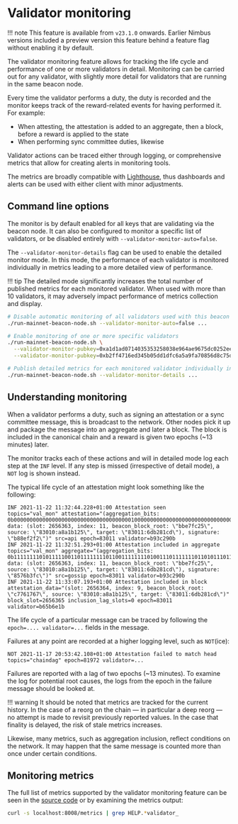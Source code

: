 # Validator monitoring

!!! note
    This feature is available from `v23.1.0` onwards.
    Earlier Nimbus versions included a preview version this feature behind a feature flag without enabling it by default.

The validator monitoring feature allows for tracking the life cycle and performance of one or more validators in detail.
Monitoring can be carried out for any validator, with slightly more detail for validators that are running in the same beacon node.

Every time the validator performs a duty, the duty is recorded and the monitor keeps track of the reward-related events for having performed it.
For example:

* When attesting, the attestation is added to an aggregate, then a block, before a reward is applied to the state
* When performing sync committee duties, likewise

Validator actions can be traced either through logging, or comprehensive metrics that allow for creating alerts in monitoring tools.

The metrics are broadly compatible with [Lighthouse](https://lighthouse-book.sigmaprime.io/validator-monitoring.html), thus dashboards and alerts can be used with either client with minor adjustments.

## Command line options

The monitor is by default enabled for all keys that are validating via the beacon node.
It can also be configured to monitor a specific list of validators, or be disabled entirely with `--validator-monitor-auto=false`.

The `--validator-monitor-details` flag can be used to enable the detailed monitor mode.
In this mode, the performance of each validator is monitored individually in metrics leading to a more detailed view of performance.

!!! tip
    The detailed mode significantly increases the total number of published metrics for each monitored validator.
    When used with more than 10 validators, it may adversely impact performance of metrics collection and display.

```sh
# Disable automatic monitoring of all validators used with this beacon node beacon node
./run-mainnet-beacon-node.sh --validator-monitor-auto=false ...

# Enable monitoring of one or more specific validators
./run-mainnet-beacon-node.sh \
  --validator-monitor-pubkey=0xa1d1ad0714035353258038e964ae9675dc0252ee22cea896825c01458e1807bfad2f9969338798548d9858a571f7425c \
  --validator-monitor-pubkey=0xb2ff4716ed345b05dd1dfc6a5a9fa70856d8c75dcc9e881dd2f766d5f891326f0d10e96f3a444ce6c912b69c22c6754d ...

# Publish detailed metrics for each monitored validator individually instead of an aggregate totals value
./run-mainnet-beacon-node.sh --validator-monitor-details ...
```

## Understanding monitoring

When a validator performs a duty, such as signing an attestation or a sync committee message, this is broadcast to the network.
Other nodes pick it up and package the message into an aggregate and later a block.
The block is included in the canonical chain and a reward is given two epochs (~13 minutes) later.

The monitor tracks each of these actions and will in detailed mode log each step at the `INF` level.
If any step is missed (irrespective of detail mode), a `NOT` log is shown instead.

The typical life cycle of an attestation might look something like the following:

```
INF 2021-11-22 11:32:44.228+01:00 Attestation seen                           topics="val_mon" attestation="(aggregation_bits: 0b0000000000000000000000000000000000000100000000000000000000000000000000000000000000000000000000000000000000000000000000000000000000, data: (slot: 2656363, index: 11, beacon_block_root: \"bbe7fc25\", source: \"83010:a8a1b125\", target: \"83011:6db281cd\"), signature: \"b88ef2f2\")" src=api epoch=83011 validator=b93c290b
INF 2021-11-22 11:32:51.293+01:00 Attestation included in aggregate          topics="val_mon" aggregate="(aggregation_bits: 0b1111111101011111001101111111101100111111110100111011111110110101110111111010111111011101111011101111111111101111100001111111100111, data: (slot: 2656363, index: 11, beacon_block_root: \"bbe7fc25\", source: \"83010:a8a1b125\", target: \"83011:6db281cd\"), signature: \"8576b3fc\")" src=gossip epoch=83011 validator=b93c290b
INF 2021-11-22 11:33:07.193+01:00 Attestation included in block              attestation_data="(slot: 2656364, index: 9, beacon_block_root: \"c7761767\", source: \"83010:a8a1b125\", target: \"83011:6db281cd\")" block_slot=2656365 inclusion_lag_slots=0 epoch=83011 validator=b65b6e1b
```

The life cycle of a particular message can be traced by following the `epoch=.... validator=...` fields in the message.

Failures at any point are recorded at a higher logging level, such as `NOT`(ice):

```
NOT 2021-11-17 20:53:42.108+01:00 Attestation failed to match head           topics="chaindag" epoch=81972 validator=...
```

Failures are reported with a lag of two epochs (~13 minutes).
To examine the log for potential root causes, the logs from the epoch in the failure message should be looked at.

!!! warning
    It should be noted that metrics are tracked for the current history.
    In the case of a reorg on the chain — in particular a deep reorg — no attempt is made to revisit previously reported values.
    In the case that finality is delayed, the risk of stale metrics increases.

Likewise, many metrics, such as aggregation inclusion, reflect conditions on the network.
It may happen that the same message is counted more than once under certain conditions.

## Monitoring metrics

The full list of metrics supported by the validator monitoring feature can be seen in the [source code](https://github.com/status-im/nimbus-eth2/blob/unstable/beacon_chain/validators/validator_monitor.nim) or by examining the metrics output:

```sh
curl -s localhost:8008/metrics | grep HELP.*validator_
```

